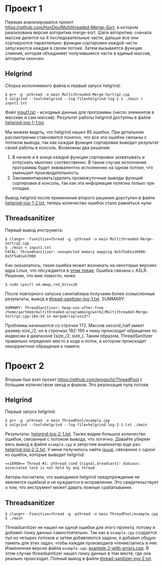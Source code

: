 # Проект 1

Первым анализировался проект https://github.com/HxnDev/Multithreaded-Merge-Sort, в котором реализована 
версия алгоритма merge-sort. Шаги алгоритма: сначала массив делится на 4 последовательные части,
дальше все они сортируются параллельно: функции сортировки каждой части запускаются каждая
в своем потоке. Затем вызывается функция слияния, которая объединяет получившиеся части в единый 
массив, алгоритм окончен.

## Helgrind
Сборка исполняемого файла и первый запуск helgrind:
```
$ g++ -g -pthread -o main Multithreaded-Merge-Sort/q2.cpp
$ valgrind --tool=helgrind --log-file=helgrind-log-1-1 ./main < input1.txt 
```
Файл [input1.txt](https://github.com/aartdem/multithreaded-programming/blob/main/work2/input1.txt) -
исходные данные для программы (число элементов в массиве и сам массив). Результат работы helgrind доступны в
файле [helgrind-log-1-1.txt](https://github.com/aartdem/multithreaded-programming/blob/main/work2/helgrind-log-1-1.txt).

Мы можем видеть, что helgrind нашел 85 ошибок. При детальном рассмотрении ставновится понятно, что все эти ошибки 
связаны с потоком вывода, так как каждая функция сортировки выводит результат своей работы в консоль.
Возможны два решения:
1. В начале и в конце каждой функции сортировки захватывать и отпускать мьютекс соотвественно. В таком случае 
исполнение программы будет эквивалентно исполнению на одном потоке, что уменьшит производительность.
2. Закомментировать/удалить промежуточные выводы функций сортировки в консоль, так как эта информация 
полезна только при отладке.

Вывод helgrind после применения второго решения доуступен в файле 
[helgrind-log-1-2.txt](https://github.com/aartdem/multithreaded-programming/blob/main/work2/helgrind-log-1-2.txt), 
теперь количество ошибок стало равняться нулю

## Threadsanitizer
Первый вывод инструмета:
```
$ clang++ -fsanitize=thread -g -pthread -o main Multithreaded-Merge-Sort/q2.cpp 
$ ./main < input1.txt
FATAL: ThreadSanitizer: unexpected memory mapping 0x5f5a01a36000-0x5f5a01a57000
```
Как оказалалось, такая ошибка может возникать на некоторых версиях ядра Linux, что обсуждается
в [этом треде](https://github.com/google/sanitizers/issues/1716). Ошибка связана с ASLR. Решение, 
что мне помогло, ниже:
```
$ sudo sysctl vm.mmap_rnd_bits=28
```
После повторного запуска санитайзера получаем более осмысленные результаты, вывод в
[thread-sanitizer-log-1.txt](https://github.com/aartdem/multithreaded-programming/blob/main/work2/thread-sanitizer-log-1.txt).
SUMMARY:
```
SUMMARY: ThreadSanitizer: heap-use-after-free /home/aartdem/multithreaded-programming/work2/Multithreaded-Merge-Sort/q2.cpp:184:34 in mergeArray(void*)
```
Проблемы начинаются со строчки 172. Массив second_half имеет размер size_/2, но в строчках 182-190
к нему происходит обращение по индексам в диапазоне [size_/2; size_). Таким образом, ThreadSanitizer правильно определил
место в коде и поток, в котором происходит некорректное обращение к памяти.
# Проект 2
Вторым был взят проект https://github.com/progschj/ThreadPool с большим количеством звезд и форков.
Это реализация пула потокв.
## Helgrind
Первый запуск helgrind:
```
$ g++ -g -pthread -o main ThreadPool/example.cpp
$ valgrind --tool=helgrind --log-file=helgrind-log-2-1.txt ./main 
```
Результаты: [helgrind-log-2-1.txt](https://github.com/aartdem/multithreaded-programming/blob/main/work2/helgrind-log-2-1.txt).
Также видим большое количество ошибок, связанные с потоком вывода, что логично. Давайте убирем весь вывод в файле 
`example.cpp` и запустим анализатор еще раз: [helgrind-log-2-2.txt](https://github.com/aartdem/multithreaded-programming/blob/main/work2/helgrind-log-2-2.txt).
У меня получилось найти [isuue](https://github.com/progschj/ThreadPool/issues/34), связанное с одной из ошибок,
которые выводит helgrind:
```
==18980== Thread #1: pthread_cond_{signal,broadcast}: dubious: associated lock is not held by any thread
```
Авторы посчитали, что выводимое helgrind предупреждение не явяляется ошибкой и не нуждается в 
исправлении. Это свидетельствует о том, что инструмент может давать ложные срабатывания.
## Threadsanitizer
```
$ clang++ -fsanitize=thread -g -pthread -o main ThreadPool/example.cpp 
$ ./main 
```
Threadsanitizer не нашел ни одной ошибки для этого проекта, потому я добавил гонку данных самостоятельно.
Так как в `example.cpp` создается пул из четырех потоков и затем добавляются задачи, я добавил 
общую память для этих задач, чтобы каждая производила чтение/запись в нее. Измененная 
версия файла `example.cpp`:  [example-2-with-errors.cpp](https://github.com/aartdem/multithreaded-programming/blob/main/work2/example-2-with-errors.cpp). 
В этом случае threadsanitizer нашел гонку данных в том месте, где она реально происходит. Полный вывод в файле
[thread-sanitizer-log-2.txt](https://github.com/aartdem/multithreaded-programming/blob/main/work2/thread-sanitizer-log-2.txt). 